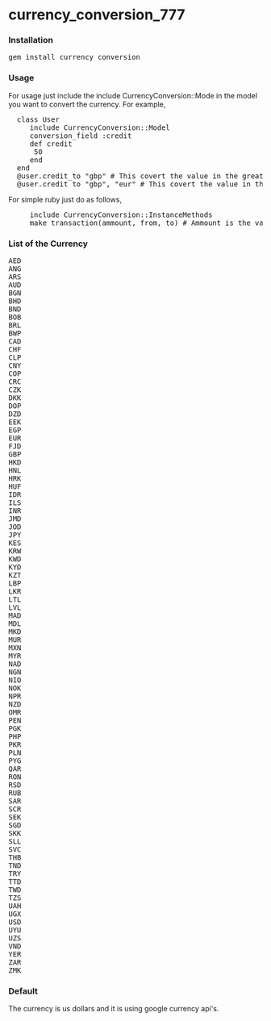 currency_conversion_777
=======================
### Installation

<pre>gem install currency_conversion</pre> 

### Usage

For usage just include the include CurrencyConversion::Mode in the model you want to convert the currency. For example,

<pre>
  class User
     include CurrencyConversion::Model
     conversion_field :credit
     def credit
      50
     end
  end
  @user.credit_to "gbp" # This covert the value in the great britain pound.
  @user.credit_to "gbp", "eur" # This covert the value in the great britain pound to euro.  
</pre> 

For simple ruby just do as follows,
<pre>
     include CurrencyConversion::InstanceMethods
     make_transaction(ammount, from, to) # Ammount is the value to be converted whereas from and to are currencies.
</pre>
### List of the Currency
<pre>
AED
ANG
ARS
AUD
BGN
BHD
BND
BOB
BRL
BWP
CAD
CHF
CLP
CNY
COP
CRC
CZK
DKK
DOP
DZD
EEK
EGP
EUR
FJD
GBP
HKD
HNL
HRK
HUF
IDR
ILS
INR
JMD
JOD
JPY
KES
KRW
KWD
KYD
KZT
LBP
LKR
LTL
LVL
MAD
MDL
MKD
MUR
MXN
MYR
NAD
NGN
NIO
NOK
NPR
NZD
OMR
PEN
PGK
PHP
PKR
PLN
PYG
QAR
RON
RSD
RUB
SAR
SCR
SEK
SGD
SKK
SLL
SVC
THB
TND
TRY
TTD
TWD
TZS
UAH
UGX
USD
UYU
UZS
VND
YER
ZAR
ZMK
</pre>

### Default

The currency is us dollars and it is using google currency api's. 
